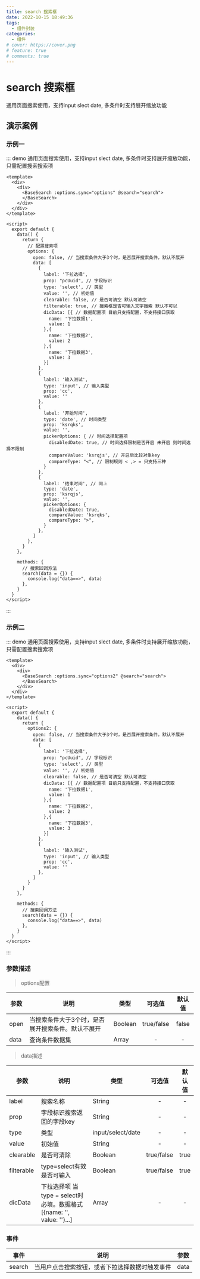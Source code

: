 ```yaml
---
title: search 搜索框
date: 2022-10-15 18:49:36
tags:
  - 组件封装
categories:
  - 组件
# cover: https://cover.png
# feature: true
# comments: true
---
```

# search 搜索框

通用页面搜索使用，支持input slect date, 多条件时支持展开缩放功能

## 演示案例

### 示例一

::: demo 通用页面搜索使用，支持input slect date, 多条件时支持展开缩放功能，只需配置搜索搜索项

```vue
<template>
  <div>
    <div>
      <BaseSearch :options.sync="options" @search="search">
      </BaseSearch>
    </div>
  </div>
</template>

<script>
  export default {
    data() {
      return { 
        // 配置搜索项
        options: {
          open: false, // 当搜索条件大于3个时，是否展开搜索条件。默认不展开
          data: [
            {
              label: '下拉选择',
              prop: "pcUuid", // 字段标识
              type: 'select', // 类型
              value: '', // 初始值
              clearable: false, // 是否可清空 默认可清空
              filterable: true, // 搜索框是否可输入文字搜索 默认不可以
              dicData: [{ // 数据配置项 目前只支持配置，不支持接口获取
                name: '下拉数据1',
                value: 1
              },{
                name: '下拉数据2',
                value: 2
              },{
                name: '下拉数据3',
                value: 3
              }]
            },
            {
              label: '输入测试',
              type: 'input', // 输入类型
              prop: 'cc',
              value: ''
            },
            {
              label: '开始时间',
              type: 'date', // 时间类型
              prop: 'ksrqks',
              value: '',
              pickerOptions: { // 时间选择配置项
                disabledDate: true, // 时间选择限制是否开启 未开启 则时间选择不限制
                compareValue: 'ksrqjs', // 开启后比较对象key 
                compareType: "<", // 限制规则 < ,> = 只支持三种
              }
            },
            {
              label: '结束时间', // 同上
              type: 'date',
              prop: 'ksrqjs',
              value: '',
              pickerOptions: {
                disabledDate: true,
                compareValue: 'ksrqks',
                compareType: ">",
              }
            },
          ]
        },
      }
    },

    methods: {
      // 搜索回调方法
      search(data = {}) {
        console.log("data==>", data)
      },
    }
  }
</script>
```
:::

### 示例二

::: demo 通用页面搜索使用，支持input slect date, 多条件时支持展开缩放功能，只需配置搜索搜索项

```vue
<template>
  <div>
    <div>
      <BaseSearch :options.sync="options2" @search="search">
      </BaseSearch>
    </div>
  </div>
</template>

<script>
  export default {
    data() {
      return { 
        options2: {
          open: false, // 当搜索条件大于3个时，是否展开搜索条件。默认不展开
          data: [
            {
              label: '下拉选择',
              prop: "pcUuid", // 字段标识
              type: 'select', // 类型
              value: '', // 初始值
              clearable: false, // 是否可清空 默认可清空
              dicData: [{ // 数据配置项 目前只支持配置，不支持接口获取
                name: '下拉数据1',
                value: 1
              },{
                name: '下拉数据2',
                value: 2
              },{
                name: '下拉数据3',
                value: 3
              }]
            },
            {
              label: '输入测试',
              type: 'input', // 输入类型
              prop: 'cc',
              value: ''
            },
          ]
        }
      }
    },

    methods: {
      // 搜索回调方法
      search(data = {}) {
        console.log("data==>", data)
      },
    }
  }
</script>
```
:::

### 参数描述

> options配置


| 参数 |    说明 |    类型 | 可选值 | 默认值 |
| ----- | ------ | ----- | :-----: |  :---:  |
| open | 当搜索条件大于3个时，是否展开搜索条件。默认不展开 | Boolean | true/false | false |
| data | 查询条件数据集 | Array | - | - |


> data描述

| 参数 |    说明  |   类型 | 可选值 | 默认值 |
| ----- | ------ | ----- | :-----: |  :---:  |
| label | 搜索名称 | String| - | - |
| prop | 字段标识搜索返回的字段key | String | - | - |
| type | 类型 | input/select/date | - | - |
| value | 初始值 | String | - | - |
| clearable | 是否可清除 | Boolean |true/false | true |
| filterable | type=select有效 是否可输入 | Boolean |true/false | true |
| dicData | 下拉选择项 当type = select时必填。数据格式[{name: '', value: ''}...] | Array | - | - |


### 事件

| 事件 | 说明  | 参数
| --- | --- | --- |
| search | 当用户点击搜索按钮，或者下拉选择数据时触发事件 | data |
